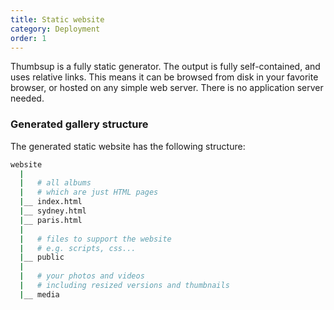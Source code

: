 ```yaml
---
title: Static website
category: Deployment
order: 1
---
```


Thumbsup is a fully static generator. The output is fully self-contained, and uses relative links.
This means it can be browsed from disk in your favorite browser, or hosted on any simple web server.
There is no application server needed.

### Generated gallery structure

The generated static website has the following structure:

```bash
website
  |
  |   # all albums
  |   # which are just HTML pages
  |__ index.html
  |__ sydney.html
  |__ paris.html
  |
  |   # files to support the website
  |   # e.g. scripts, css...
  |__ public
  |
  |   # your photos and videos
  |   # including resized versions and thumbnails
  |__ media
```
